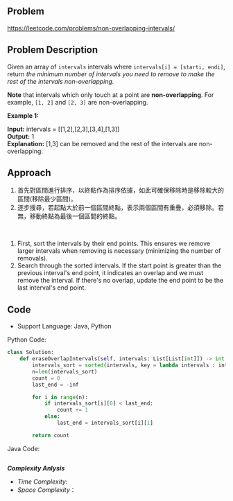 ## Problem

https://leetcode.com/problems/non-overlapping-intervals/

## Problem Description

Given an array of `intervals` intervals where `intervals[i] = [starti, endi]`, return *the minimum number of intervals you need to remove to make the rest of the intervals non-overlapping.*

**Note** that intervals which only touch at a point are **non-overlapping**. For example, `[1, 2]` and `[2, 3]` are non-overlapping.


**Example 1:**

**Input:** intervals = [[1,2],[2,3],[3,4],[1,3]]  <br>
**Output:** 1  <br>
**Explanation:** [1,3] can be removed and the rest of the intervals are non-overlapping.


## Approach

1. 首先對區間進行排序，以終點作為排序依據，如此可確保移除時是移除較大的區間(移除最少區間)。
2. 逐步搜尋，若起點大於前一個區間終點，表示兩個區間有重疊，必須移除。若無，移動終點為最後一個區間的終點。

<br>

1. First, sort the intervals by their end points. This ensures we remove larger intervals when removing is necessary (minimizing the number of removals).
2. Search through the sorted intervals. If the start point is greater than the previous interval's end point, it indicates an overlap and we must remove the interval. If there's no overlap, update the end point to be the last interval's end point.

## Code

- Support Language: Java, Python

Python Code:

```py
class Solution:
    def eraseOverlapIntervals(self, intervals: List[List[int]]) -> int:
        intervals_sort = sorted(intervals, key = lambda intervals : intervals[1])
        n=len(intervals_sort)
        count = 0
        last_end = -inf

        for i in range(n):
            if intervals_sort[i][0] < last_end:
                count += 1
            else:
                last_end = intervals_sort[i][1]

        return count
```

Java Code:

```

```

**_Complexity Anlysis_**

- _Time Complexity_: 
- _Space Complexity_：
